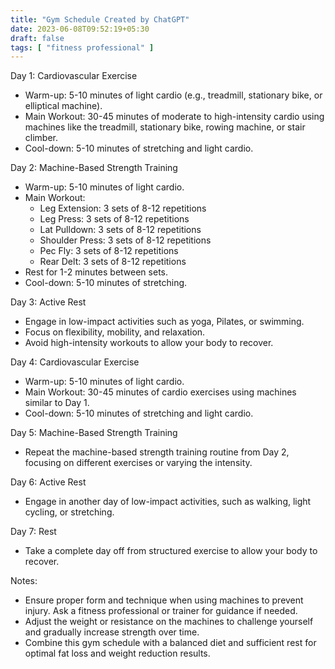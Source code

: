 ```yaml
---
title: "Gym Schedule Created by ChatGPT"
date: 2023-06-08T09:52:19+05:30
draft: false
tags: [ "fitness professional" ]
---
```


Day 1: Cardiovascular Exercise

- Warm-up: 5-10 minutes of light cardio (e.g., treadmill, stationary bike, or elliptical machine).
- Main Workout: 30-45 minutes of moderate to high-intensity cardio using machines like the treadmill, stationary bike, rowing machine, or stair climber.
- Cool-down: 5-10 minutes of stretching and light cardio.

Day 2: Machine-Based Strength Training

- Warm-up: 5-10 minutes of light cardio.
- Main Workout:
  - Leg Extension: 3 sets of 8-12 repetitions
  - Leg Press: 3 sets of 8-12 repetitions
  - Lat Pulldown: 3 sets of 8-12 repetitions
  - Shoulder Press: 3 sets of 8-12 repetitions
  - Pec Fly: 3 sets of 8-12 repetitions
  - Rear Delt: 3 sets of 8-12 repetitions
- Rest for 1-2 minutes between sets.
- Cool-down: 5-10 minutes of stretching.

Day 3: Active Rest

- Engage in low-impact activities such as yoga, Pilates, or swimming.
- Focus on flexibility, mobility, and relaxation.
- Avoid high-intensity workouts to allow your body to recover.

Day 4: Cardiovascular Exercise

- Warm-up: 5-10 minutes of light cardio.
- Main Workout: 30-45 minutes of cardio exercises using machines similar to Day 1.
- Cool-down: 5-10 minutes of stretching and light cardio.

Day 5: Machine-Based Strength Training

- Repeat the machine-based strength training routine from Day 2, focusing on different exercises or varying the intensity.

Day 6: Active Rest

- Engage in another day of low-impact activities, such as walking, light cycling, or stretching.

Day 7: Rest

- Take a complete day off from structured exercise to allow your body to recover.

Notes:

- Ensure proper form and technique when using machines to prevent injury. Ask a fitness professional or trainer for guidance if needed.
- Adjust the weight or resistance on the machines to challenge yourself and gradually increase strength over time.
- Combine this gym schedule with a balanced diet and sufficient rest for optimal fat loss and weight reduction results.
